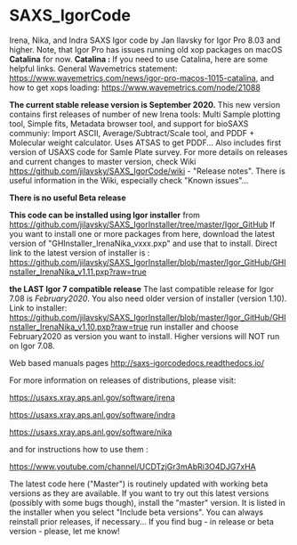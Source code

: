 # SAXS_IgorCode
Irena, Nika, and Indra SAXS Igor code by Jan Ilavsky for Igor Pro 8.03 and higher. Note, that Igor Pro has issues running old xop packages on macOS **Catalina** for now. **Catalina :** If you need to use Catalina, here are some helpful links. General Wavemetrics statement: https://www.wavemetrics.com/news/igor-pro-macos-1015-catalina, and how to get xops loading: https://www.wavemetrics.com/node/21088

**The current stable release version is September 2020.** This new version contains first releases of number of new Irena tools: Multi Sample plotting tool, Simple fits, Metadata browser tool, and support for bioSAXS communiy: Import ASCII, Average/Subtract/Scale tool, and PDDF + Molecular weight calculator. Uses ATSAS to get PDDF... Also includes first version of USAXS code for Samle Plate survey. For more details on releases and current changes to master version, check Wiki https://github.com/jilavsky/SAXS_IgorCode/wiki - "Release notes". There is useful information in the Wiki, especially check "Known issues"... 

**There is no useful Beta release**  

**This code can be installed using Igor installer** from https://github.com/jilavsky/SAXS_IgorInstaller/tree/master/Igor_GitHub If you want to install one or more packages from here, download the latest version of 
"GHInstaller_IrenaNika_vxxx.pxp" and use that to install. Direct link to the latest version of installer is : https://github.com/jilavsky/SAXS_IgorInstaller/blob/master/Igor_GitHub/GHInstaller_IrenaNika_v1.11.pxp?raw=true

**the LAST Igor 7 compatible release** 
The last compatible release for Igor 7.08 is *February2020*. You also need older version of installer (version 1.10). Link to installer: https://github.com/jilavsky/SAXS_IgorInstaller/blob/master/Igor_GitHub/GHInstaller_IrenaNika_v1.10.pxp?raw=true run installer and choose February2020 as version you want to install. Higher versions will NOT run on Igor 7.08. 

Web based manuals pages
http://saxs-igorcodedocs.readthedocs.io/

For more information on releases of distributions, please visit:

https://usaxs.xray.aps.anl.gov/software/irena

https://usaxs.xray.aps.anl.gov/software/indra

https://usaxs.xray.aps.anl.gov/software/nika


and for instructions how to use them :

https://www.youtube.com/channel/UCDTzjGr3mAbRi3O4DJG7xHA

The latest code here ("Master") is routinely updated with working beta versions as they are available. 
If you want to try out this latest versions (possibly with some bugs though), install the "master" version. It is listed in the installer when you select "Include beta versions". You can always reinstall prior releases, if necessary...
If you find bug - in release or beta version - please, let me know!
